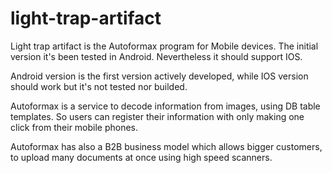 # light-trap-artifact
Light trap artifact is the Autoformax program for Mobile devices. The initial version it's been tested in Android. Nevertheless it should support IOS.

Android version is the first version actively developed, while IOS version should work but it's not tested nor builded. 

Autoformax is a service to decode information from images, using DB table templates. So users can register their information with only making one click
from their mobile phones. 

Autoformax has also a B2B business model which allows bigger customers, to upload many documents at once using high speed scanners. 

